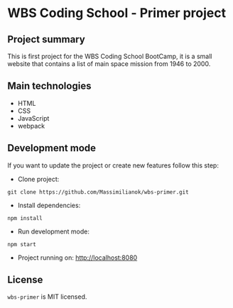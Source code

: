# WBS Coding School - Primer project

## Project summary

This is first project for the WBS Coding School BootCamp, it is a small website that contains a list of main space mission from 1946 to 2000.

## Main technologies

- HTML
- CSS
- JavaScript
- webpack

## Development mode

If you want to update the project or create new features follow this step:

- Clone project:

```
git clone https://github.com/Massimilianok/wbs-primer.git
```

- Install dependencies:

```
npm install
```

- Run development mode:

```
npm start
```

- Project running on: [http://localhost:8080](http://localhost:8080)

## License

`wbs-primer` is MIT licensed.
